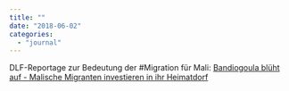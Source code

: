 ```yaml
---
title: ""
date: "2018-06-02"
categories: 
  - "journal"
---
```


DLF-Reportage zur Bedeutung der #Migration für Mali: [Bandiogoula blüht auf - Malische Migranten investieren in ihr Heimatdorf](http://www.deutschlandfunk.de/bandiogoula-blueht-auf-malische-migranten-investieren-in.799.de.html?dram:article_id=419399)
